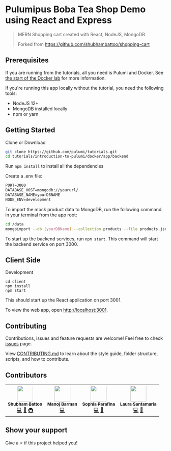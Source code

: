 <h1> 
  Pulumipus Boba Tea Shop Demo using React and Express
</h1>

> MERN Shopping cart created with React, NodeJS, MongoDB
> 
> Forked from https://github.com/shubhambattoo/shopping-cart 

## Prerequisites

If you are running from the tutorials, all you need is Pulumi and Docker. See
[the start of the Docker lab](../README.md#Prerequisites) for more information.

If you're running this app locally without the tutorial, you need the following tools:

* NodeJS 12+
* MongoDB installed locally
* npm or yarn

## Getting Started

Clone or Download

```sh
git clone https://github.com/pulumi/tutorials.git
cd tutorials/introduction-to-pulumi/docker/app/backend
```

Run `npm install` to install all the dependencies

Create a .env file:

```txt
PORT=3000
DATABASE_HOST=mongodb://yoururl/
DATABASE_NAME=yourDBNAME
NODE_ENV=development
```

To import the mock product data to MongoDB, run the following command in your terminal from the app root:

```sh
cd /data
mongoimport --db [yourDBName] --collection products --file products.json --jsonArray
```

To start up the backend services, run `npm start`. This command will start the backend service on port 3000.

## Client Side

Development

```
cd client
npm install
npm start
```

This should start up the React application on port 3001.

To view the web app, open [http://localhost:3001](http://localhost:3001).

## Contributing

Contributions, issues and feature requests are welcome!
Feel free to check [issues](https://github.com/pulumi/tutorials/issues) page.

View [CONTRIBUTING.md](https://github.com/pulumi/tutorials/blob/master/CONTRIBUTING.md) to learn about the style guide, folder structure, scripts, and how to contribute.

## Contributors

<table>
  <tr>
    <td align="center">
      <a href="https://www.shubhambattoo.in">
        <img src="https://avatars1.githubusercontent.com/u/21199053?s=460&u=b41bc8b601833787049d7a35fe981bcf56741c18&v=4" width="50px;" alt=""/>
        <br />
        <sub>
          <b>Shubham Battoo</b>
        </sub>
      </a>
      <br />
      <a href="https://github.com/pulumi/tutorials/commits/master?author=shubhambattoo" title="Code">💻</a>
      <a href="https://github.com/pulumi/tutorials/commits/master?author=shubhambattoo" title="Documentation">📖</a>
      <a href="#infra-shubhambattoo" title="Infrastructure (Hosting, Build-Tools, etc)">🚇</a>
    </td>
    <td align="center">
      <a href="https://www.manojbarman.in/">
        <img src="https://avatars2.githubusercontent.com/u/11155266?s=460&u=1109fa72a8f0652ed20c58b10391ed49f7162ef5&v=4" width="50px;" alt=""/>
        <br />
        <sub>
          <b>Manoj Barman</b>
        </sub>
      </a>
      <br />
      <a href="https://github.com/pulumi/tutorials/commits/master?author=itsmanojb" title="Code">💻</a>
    </td>
    <td align="center">
      <a href="https://www.twitter.com/spara">
        <img src="https://avatars.githubusercontent.com/u/638672?v=4" width="50px;" alt=""/>
        <br />
        <sub>
          <b>Sophia Parafina</b>
        </sub>
      </a>
      <br />
      <a href="https://github.com/pulumi/tutorials/commits/master?author=spara" title="Code">💻</a>
      <a href="https://github.com/pulumi/tutorials/commits/master?author=spara" title="Documentation">📖</a>
    </td>
    <td align="center">
      <a href="https://nimbinatus.com">
        <img src="https://avatars.githubusercontent.com/u/1538692?v=4" width="50px;" alt=""/>
        <br />
        <sub>
          <b>Laura Santamaria</b>
        </sub>
      </a>
      <br />
      <a href="https://github.com/pulumi/tutorials/commits/master?author=nimbinatus" title="Code">💻</a>
      <a href="https://github.com/pulumi/tutorials/commits/master?author=nimbinatus" title="Documentation">📖</a>
    </td>
  </tr>
</table>

## Show your support

Give a ⭐️ if this project helped you!
